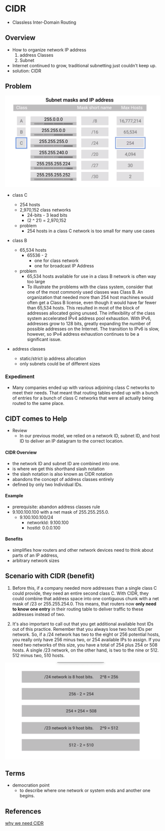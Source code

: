 # CIDR
* Classless Inter-Domain Routing

## Overview
* How to organize network IP address
  1. address Classes
  2. Subnet
*  Internet continued to grow, traditional subnetting just couldn't keep up.
  * solution: CIDR


## Problem

<img src="./assets/subnet_mask_ip_address.png">

* class C
  * 254 hosts
  * 2,970,152 class networks
    * 24-bits - 3 lead bits
    * (2 ^ 21) = 2,970,152
  * problem
    * 254 hosts in a class C network is too small for many use cases
* class B
  * 65,534 hosts
    * 65536 - 2
      * one for class network
      * one for broadcast IP Address
  * problem
    * 65,534 hosts available for use in a class B network is often way too large
    * To illustrate the problems with the class system, consider that one of the most commonly used classes was Class B. An organization that needed more than 254 host machines would often get a Class B license, even though it would have far fewer than 65,534 hosts. This resulted in most of the block of addresses allocated going unused. The inflexibility of the class system accelerated IPv4 address pool exhaustion. With IPv6, addresses grow to 128 bits, greatly expanding the number of possible addresses on the Internet. The transition to IPv6 is slow, however, so IPv4 address exhaustion continues to be a significant issue.

* address classes
  * static/strict ip address allocation
  * only subnets could be of different sizes

### Expediment
* Many companies ended up with various adjoining class C networks to meet their needs. That meant that routing tables ended up with a bunch of entries for a bunch of class C networks that were all actually being routed to the same place.


## CIDT comes to Help
* Review
  * In our previous model, we relied on a network ID, subnet ID, and host ID to deliver an IP datagram to the correct location.
#### CIDR Overview
  * the network ID and subnet ID are combined into one.
  * is where we get this shorthand slash notation
  * the slash notation is also known as CIDR notation
  * abandons the concept of address classes entirely
  * defined by only two Individual IDs.

#### Example
  * prerequisite: abandon address classes rule
  * 9.100.100.100 with a net mask of 255.255.255.0.
    * 9.100.100.100/24
      * networkId: 9.100.100
      * hostId: 0.0.0.100

#### Benefits
* simplifies how routers and other network devices need to think about parts of an IP address,
* arbitrary network sizes

## Scenario with CIDR (benefit)
1. Before this, if a company needed more addresses than a single class C could provide, they need an entire second class C. With CIDR, they could combine that address space into one contiguous chunk with a net mask of /23 or 255.255.254.0. This means, that routers now **only need to know one entry** in their routing table to deliver traffic to these addresses instead of two.

2. It's also important to call out that you get additional available host IDs out of this practice. Remember that you always lose two host IDs per network. So, if a /24 network has two to the eight or 256 potential hosts, you really only have 256 minus two, or 254 available IPs to assign. If you need two networks of this size, you have a total of 254 plus 254 or 508 hosts. A single /23 network, on the other hand, is two to the nine or 512. 512 minus two, 510 hosts.

<img src="./assets/two_classC_vs_CIDR.png"/>


## Terms
* democration point
  * to describe where one network or system ends and another one begins.



## References
[why we need CIDR](https://searchnetworking.techtarget.com/definition/CIDR)
